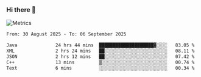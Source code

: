 ### Hi there 👋

![Metrics](https://github.com/radoapx/radoapx/blob/main/github-metrics.svg)

<!--START_SECTION:waka-->

```txt
From: 30 August 2025 - To: 06 September 2025

Java              24 hrs 44 mins  ████████████████████▓░░░░   83.05 %
XML               2 hrs 24 mins   ██░░░░░░░░░░░░░░░░░░░░░░░   08.11 %
JSON              2 hrs 12 mins   ██░░░░░░░░░░░░░░░░░░░░░░░   07.42 %
C++               13 mins         ▒░░░░░░░░░░░░░░░░░░░░░░░░   00.74 %
Text              6 mins          ░░░░░░░░░░░░░░░░░░░░░░░░░   00.34 %
```

<!--END_SECTION:waka-->

<!--
**radoapx/radoapx** is a ✨ _special_ ✨ repository because its `README.md` (this file) appears on your GitHub profile.

Here are some ideas to get you started:

- 🔭 I’m currently working on ...
- 🌱 I’m currently learning ...
- 👯 I’m looking to collaborate on ...
- 🤔 I’m looking for help with ...
- 💬 Ask me about ...
- 📫 How to reach me: ...
- 😄 Pronouns: ...
- ⚡ Fun fact: ...
-->
